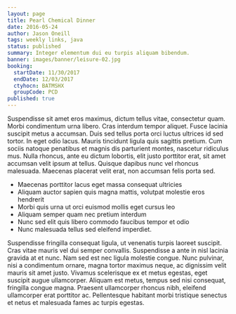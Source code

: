 ```yaml
---
layout: page
title: Pearl Chemical Dinner
date: 2016-05-24
author: Jason Oneill
tags: weekly links, java
status: published
summary: Integer elementum dui eu turpis aliquam bibendum.
banner: images/banner/leisure-02.jpg
booking:
  startDate: 11/30/2017
  endDate: 12/03/2017
  ctyhocn: BATMSHX
  groupCode: PCD
published: true
---
```

Suspendisse sit amet eros maximus, dictum tellus vitae, consectetur quam. Morbi condimentum urna libero. Cras interdum tempor aliquet. Fusce lacinia suscipit metus a accumsan. Duis sed tellus porta orci luctus ultrices id sed tortor. In eget odio lacus. Mauris tincidunt ligula quis sagittis pretium. Cum sociis natoque penatibus et magnis dis parturient montes, nascetur ridiculus mus. Nulla rhoncus, ante eu dictum lobortis, elit justo porttitor erat, sit amet accumsan velit ipsum at tellus. Quisque dapibus nunc vel rhoncus malesuada. Maecenas placerat velit erat, non accumsan felis porta sed.

* Maecenas porttitor lacus eget massa consequat ultricies
* Aliquam auctor sapien quis magna mattis, volutpat molestie eros hendrerit
* Morbi quis urna ut orci euismod mollis eget cursus leo
* Aliquam semper quam nec pretium interdum
* Nunc sed elit quis libero commodo faucibus tempor et odio
* Nunc malesuada tellus sed eleifend imperdiet.

Suspendisse fringilla consequat ligula, ut venenatis turpis laoreet suscipit. Cras vitae mauris vel dui semper convallis. Suspendisse a ante in nisl lacinia gravida at et nunc. Nam sed est nec ligula molestie congue. Nunc pulvinar, nisi a condimentum ornare, magna tortor maximus neque, ac dignissim velit mauris sit amet justo. Vivamus scelerisque ex et metus egestas, eget suscipit augue ullamcorper. Aliquam est metus, tempus sed nisi consequat, fringilla congue magna. Praesent ullamcorper rhoncus nibh, eleifend ullamcorper erat porttitor ac. Pellentesque habitant morbi tristique senectus et netus et malesuada fames ac turpis egestas.
